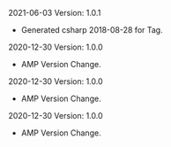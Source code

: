 2021-06-03 Version: 1.0.1
- Generated csharp 2018-08-28 for Tag.

2020-12-30 Version: 1.0.0
- AMP Version Change.

2020-12-30 Version: 1.0.0
- AMP Version Change.

2020-12-30 Version: 1.0.0
- AMP Version Change.

